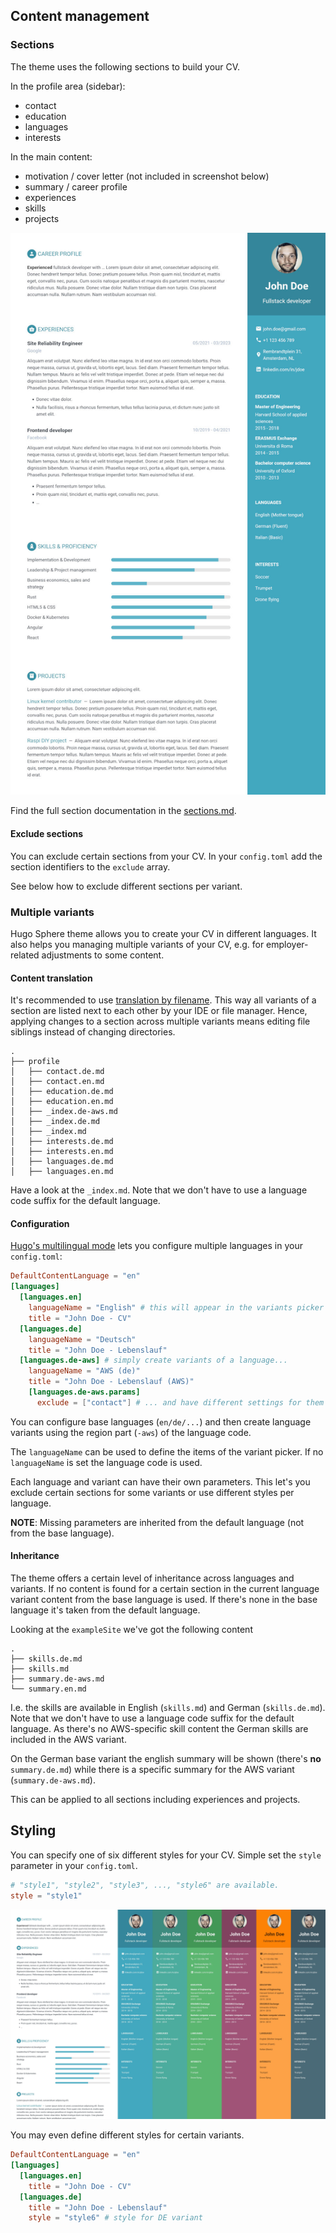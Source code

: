## Content management

### Sections

The theme uses the following sections to build your CV.

In the profile area (sidebar):

* contact
* education
* languages
* interests

In the main content:

* motivation / cover letter (not included in screenshot below)
* summary / career profile
* experiences
* skills
* projects

![Screenshot of example site showing all sections](./example.jpg)

Find the full section documentation in the [sections.md](./sections.md).


#### Exclude sections

You can exclude certain sections from your CV.
In your `config.toml` add the section identifiers to the `exclude` array.

See below how to exclude different sections per variant.


### Multiple variants

Hugo Sphere theme allows you to create your CV in different languages.
It also helps you managing multiple variants of your CV, e.g. for employer-related adjustments to some content.

#### Content translation

It's recommended to use [translation by filename](https://gohugo.io/content-management/multilingual/#translation-by-file-name).
This way all variants of a section are listed next to each other by your IDE or file manager.
Hence, applying changes to a section across multiple variants means editing file siblings instead of changing directories.

```
.
├── profile
│   ├── contact.de.md
│   ├── contact.en.md
│   ├── education.de.md
│   ├── education.en.md
│   ├── _index.de-aws.md
│   ├── _index.de.md
│   ├── _index.md
│   ├── interests.de.md
│   ├── interests.en.md
│   ├── languages.de.md
│   ├── languages.en.md
```

Have a look at the `_index.md`.
Note that we don't have to use a language code suffix for the default language.

#### Configuration

[Hugo's multilingual mode](https://gohugo.io/content-management/multilingual/) lets you configure multiple languages in your `config.toml`:

```toml
DefaultContentLanguage = "en"
[languages]
  [languages.en]
    languageName = "English" # this will appear in the variants picker
    title = "John Doe - CV"
  [languages.de]
    languageName = "Deutsch"
    title = "John Doe - Lebenslauf"
  [languages.de-aws] # simply create variants of a language...
    languageName = "AWS (de)"
    title = "John Doe - Lebenslauf (AWS)"
    [languages.de-aws.params]
      exclude = ["contact"] # ... and have different settings for them
```

You can configure base languages (`en/de/...`) and then create language variants using the region part (`-aws`) of the language code.

The `languageName` can be used to define the items of the variant picker.
If no `languageName` is set the language code is used.

Each language and variant can have their own parameters.
This let's you exclude certain sections for some variants or use different styles per language.

**NOTE**: Missing parameters are inherited from the default language (not from the base language).


#### Inheritance

The theme offers a certain level of inheritance across languages and variants.
If no content is found for a certain section in the current language variant content from the base language is used.
If there's none in the base language it's taken from the default language.

Looking at the `exampleSite` we've got the following content

```
.
├── skills.de.md
├── skills.md
├── summary.de-aws.md
└── summary.en.md
```

I.e. the skills are available in English (`skills.md`) and German (`skills.de.md`).
Note that we don't have to use a language code suffix for the default language.
As there's no AWS-specific skill content the German skills are included in the AWS variant.

On the German base variant the english summary will be shown (there's **no** `summary.de.md`) while there is a specific summary for the AWS variant (`summary.de-aws.md`).

This can be applied to all sections including experiences and projects.

## Styling

You can specify one of six different styles for your CV.
Simple set the `style` parameter in your `config.toml`.

```toml
# "style1", "style2", "style3", ..., "style6" are available.
style = "style1"
```

![Sphere screenshot](/images/screenshot.jpg)

You may even define different styles for certain variants.


```toml
DefaultContentLanguage = "en"
[languages]
  [languages.en]
    title = "John Doe - CV"
  [languages.de]
    title = "John Doe - Lebenslauf"
    style = "style6" # style for DE variant
```
